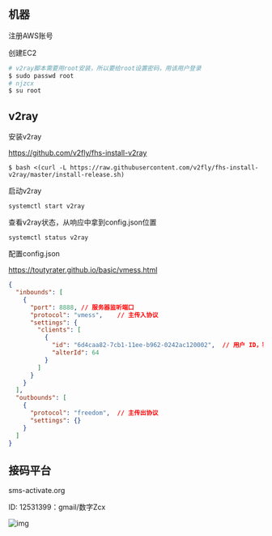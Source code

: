 ## 机器

注册AWS账号

创建EC2

```bash
# v2ray脚本需要用root安装，所以要给root设置密码，用该用户登录
$ sudo passwd root
# njzcx
$ su root
```

## v2ray

安装v2ray

https://github.com/v2fly/fhs-install-v2ray

```plain
$ bash <(curl -L https://raw.githubusercontent.com/v2fly/fhs-install-v2ray/master/install-release.sh)
```

启动v2ray

```plain
systemctl start v2ray
```

查看v2ray状态，从响应中拿到config.json位置

```plain
systemctl status v2ray
```

配置config.json

https://toutyrater.github.io/basic/vmess.html

```json
{
  "inbounds": [
    {
      "port": 8888, // 服务器监听端口
      "protocol": "vmess",    // 主传入协议
      "settings": {
        "clients": [
          {
            "id": "6d4caa82-7cb1-11ee-b962-0242ac120002",  // 用户 ID，客户端与服务器必须相同
            "alterId": 64
          }
        ]
      }
    }
  ],
  "outbounds": [
    {
      "protocol": "freedom",  // 主传出协议
      "settings": {}
    }
  ]
}
```

## 接码平台

sms-activate.org

ID: 12531399：gmail/数字Zcx

![img](/Users/zhangchenxue/CodeProject/njzcx/ChenXueBlog/网络/images/v2ray安装/1743056092696-7f0143af-05c7-45ef-868e-377a4ca65929.png)